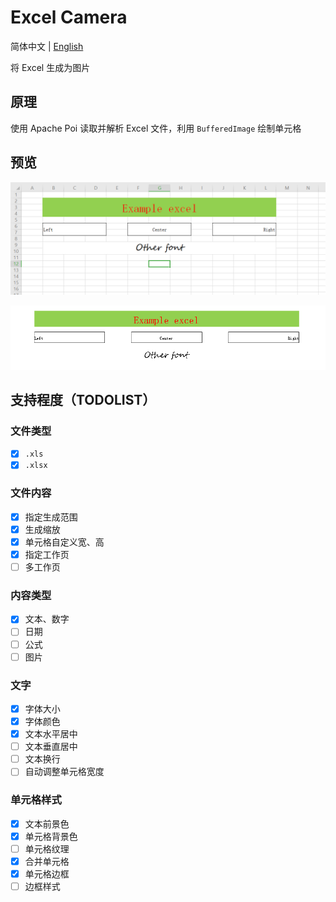 # Excel Camera

简体中文 | [English](README_EN.md)

将 Excel 生成为图片

## 原理

使用 Apache Poi 读取并解析 Excel 文件，利用 `BufferedImage` 绘制单元格

## 预览

![origin](pic/origin.png)

![example](pic/example.png)

## 支持程度（TODOLIST）

### 文件类型

+ [X] `.xls`
+ [X] `.xlsx`

### 文件内容

+ [X] 指定生成范围
+ [X] 生成缩放
+ [X] 单元格自定义宽、高
+ [X] 指定工作页
+ [ ] 多工作页

### 内容类型

+ [X] 文本、数字
+ [ ] 日期
+ [ ] 公式
+ [ ] 图片

### 文字

+ [X] 字体大小
+ [X] 字体颜色
+ [X] 文本水平居中
+ [ ] 文本垂直居中
+ [ ] 文本换行
+ [ ] 自动调整单元格宽度

### 单元格样式

+ [X] 文本前景色
+ [X] 单元格背景色
+ [ ] 单元格纹理
+ [X] 合并单元格
+ [X] 单元格边框
+ [ ] 边框样式
